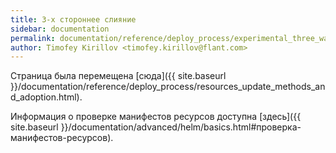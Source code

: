 ```yaml
---
title: 3-х стороннее слияние
sidebar: documentation
permalink: documentation/reference/deploy_process/experimental_three_way_merge.html
author: Timofey Kirillov <timofey.kirillov@flant.com>
---
```


Страница была перемещена [сюда]({{ site.baseurl }}/documentation/reference/deploy_process/resources_update_methods_and_adoption.html).

Информация о проверке манифестов ресурсов доступна [здесь]({{ site.baseurl }}/documentation/advanced/helm/basics.html#проверка-манифестов-ресурсов).
